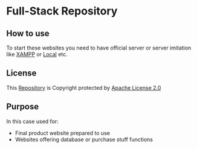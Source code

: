 # Full-Stack Repository

<!-- Document created using [Markdown](https://www.markdownguide.org/getting-started/) -->


## How to use

To start these websites you need to have official server or server imitation like [XAMPP](https://www.apachefriends.org/index.html) or [Local](https://localwp.com/) etc.

## License

This [Repository](https://docs.github.com/en/get-started/quickstart/create-a-repo) is Copyright protected by [Apache License 2.0](https://www.apache.org/licenses/LICENSE-2.0)

## Purpose

In this case used for:
- Final product website prepared to use
- Websites offering database or purchase stuff functions

